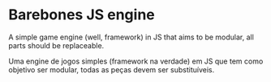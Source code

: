# Barebones JS engine

A simple game engine (well, framework) in JS that aims to be modular, all parts should be replaceable.

Uma engine de jogos simples (framework na verdade) em JS que tem como objetivo ser modular, todas as peças devem ser substituíveis.
